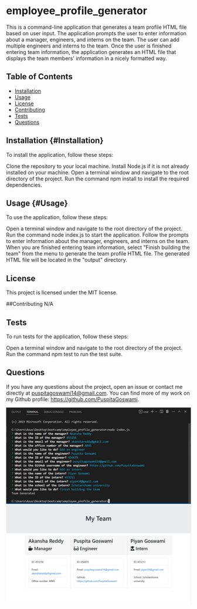 # employee_profile_generator

This is a command-line application that generates a team profile HTML file based on user input. The application prompts the user to enter information about a manager, engineers, and interns on the team. The user can add multiple engineers and interns to the team. Once the user is finished entering team information, the application generates an HTML file that displays the team members' information in a nicely formatted way.

## Table of Contents
- [Installation](#Installation)
- [Usage](#Usage)
- [License](#License)
- [Contributing](#Contributing)
- [Tests](#Tests)
- [Questions](#Questions)


## Installation {#Installation}
To install the application, follow these steps:

Clone the repository to your local machine.
Install Node.js if it is not already installed on your machine.
Open a terminal window and navigate to the root directory of the project.
Run the command npm install to install the required dependencies.
## Usage {#Usage}
To use the application, follow these steps:

Open a terminal window and navigate to the root directory of the project.
Run the command node index.js to start the application.
Follow the prompts to enter information about the manager, engineers, and interns on the team.
When you are finished entering team information, select "Finish building the team" from the menu to generate the team profile HTML file.
The generated HTML file will be located in the "output" directory.

## License
This project is licensed under the MIT license.

##Contributing
N/A

## Tests
To run tests for the application, follow these steps:

Open a terminal window and navigate to the root directory of the project.
Run the command npm test to run the test suite.

## Questions
If you have any questions about the project, open an issue or contact me directly at puspitagoswami14@gmail.com. You can find more of my work on my Github profile: https://github.com/PuspitaGoswami.

![Commandline Screenshot](images/s1.JPG)
![Browser screenshot](images/s2.JPG)
